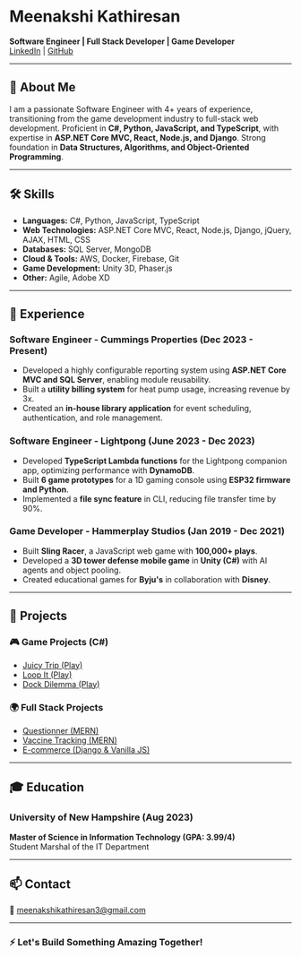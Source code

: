 # Meenakshi Kathiresan

**Software Engineer | Full Stack Developer | Game Developer**  
[LinkedIn](https://www.linkedin.com/in/your-profile) | [GitHub](https://github.com/your-github) 

---

## 🚀 About Me
I am a passionate Software Engineer with 4+ years of experience, transitioning from the game development industry to full-stack web development. Proficient in **C#, Python, JavaScript, and TypeScript**, with expertise in **ASP.NET Core MVC, React, Node.js, and Django**. Strong foundation in **Data Structures, Algorithms, and Object-Oriented Programming**.

---

## 🛠️ Skills
- **Languages:** C#, Python, JavaScript, TypeScript
- **Web Technologies:** ASP.NET Core MVC, React, Node.js, Django, jQuery, AJAX, HTML, CSS
- **Databases:** SQL Server, MongoDB
- **Cloud & Tools:** AWS, Docker, Firebase, Git
- **Game Development:** Unity 3D, Phaser.js
- **Other:** Agile, Adobe XD

---

## 💼 Experience
### **Software Engineer - Cummings Properties (Dec 2023 - Present)**
- Developed a highly configurable reporting system using **ASP.NET Core MVC and SQL Server**, enabling module reusability.
- Built a **utility billing system** for heat pump usage, increasing revenue by 3x.
- Created an **in-house library application** for event scheduling, authentication, and role management.

### **Software Engineer - Lightpong (June 2023 - Dec 2023)**
- Developed **TypeScript Lambda functions** for the Lightpong companion app, optimizing performance with **DynamoDB**.
- Built **6 game prototypes** for a 1D gaming console using **ESP32 firmware and Python**.
- Implemented a **file sync feature** in CLI, reducing file transfer time by 90%.

### **Game Developer - Hammerplay Studios (Jan 2019 - Dec 2021)**
- Built **Sling Racer**, a JavaScript web game with **100,000+ plays**.
- Developed a **3D tower defense mobile game** in **Unity (C#)** with AI agents and object pooling.
- Created educational games for **Byju's** in collaboration with **Disney**.

---

## 📌 Projects
### 🎮 **Game Projects (C#)**
- [Juicy Trip (Play)](https://github.com/your-github/juicy-trip)
- [Loop It (Play)](https://github.com/your-github/loop-it)
- [Dock Dilemma (Play)](https://github.com/your-github/dock-dilemma)

### 🌍 **Full Stack Projects**
- [Questionner (MERN)](https://github.com/your-github/questionner)
- [Vaccine Tracking (MERN)](https://github.com/your-github/vaccine-tracking)
- [E-commerce (Django & Vanilla JS)](https://github.com/your-github/ecommerce)

---

## 🎓 Education
### **University of New Hampshire (Aug 2023)**
**Master of Science in Information Technology (GPA: 3.99/4)**  
Student Marshal of the IT Department

---

## 📫 Contact
📧 meenakshikathiresan3@gmail.com  

---

### ⚡ Let's Build Something Amazing Together!


